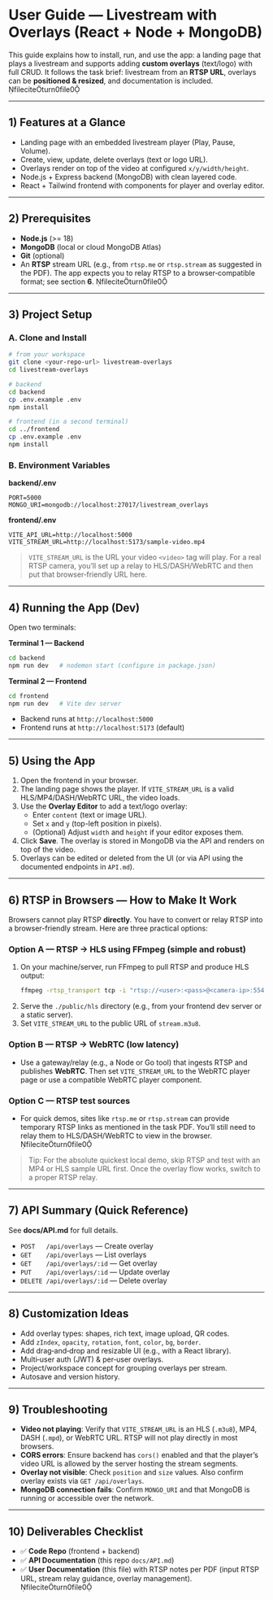 # User Guide — Livestream with Overlays (React + Node + MongoDB)

This guide explains how to install, run, and use the app: a landing page that plays a livestream and supports adding **custom overlays** (text/logo) with full CRUD. It follows the task brief: livestream from an **RTSP URL**, overlays can be **positioned & resized**, and documentation is included. fileciteturn0file0

---

## 1) Features at a Glance

- Landing page with an embedded livestream player (Play, Pause, Volume).
- Create, view, update, delete overlays (text or logo URL). 
- Overlays render on top of the video at configured `x/y/width/height`.
- Node.js + Express backend (MongoDB) with clean layered code.
- React + Tailwind frontend with components for player and overlay editor.

---

## 2) Prerequisites

- **Node.js** (>= 18)
- **MongoDB** (local or cloud MongoDB Atlas)
- **Git** (optional)
- An **RTSP** stream URL (e.g., from `rtsp.me` or `rtsp.stream` as suggested in the PDF). The app expects you to relay RTSP to a browser‑compatible format; see section **6**. fileciteturn0file0

---

## 3) Project Setup

### A. Clone and Install

```bash
# from your workspace
git clone <your-repo-url> livestream-overlays
cd livestream-overlays

# backend
cd backend
cp .env.example .env
npm install

# frontend (in a second terminal)
cd ../frontend
cp .env.example .env
npm install
```

### B. Environment Variables

**backend/.env**
```
PORT=5000
MONGO_URI=mongodb://localhost:27017/livestream_overlays
```

**frontend/.env**
```
VITE_API_URL=http://localhost:5000
VITE_STREAM_URL=http://localhost:5173/sample-video.mp4
```
> `VITE_STREAM_URL` is the URL your video `<video>` tag will play. For a real RTSP camera, you’ll set up a relay to HLS/DASH/WebRTC and then put that browser‑friendly URL here.

---

## 4) Running the App (Dev)

Open two terminals:

**Terminal 1 — Backend**
```bash
cd backend
npm run dev   # nodemon start (configure in package.json)
```

**Terminal 2 — Frontend**
```bash
cd frontend
npm run dev   # Vite dev server
```

- Backend runs at `http://localhost:5000`
- Frontend runs at `http://localhost:5173` (default)

---

## 5) Using the App

1. Open the frontend in your browser.
2. The landing page shows the player. If `VITE_STREAM_URL` is a valid HLS/MP4/DASH/WebRTC URL, the video loads.
3. Use the **Overlay Editor** to add a text/logo overlay:
   - Enter `content` (text or image URL).
   - Set `x` and `y` (top-left position in pixels).
   - (Optional) Adjust `width` and `height` if your editor exposes them.
4. Click **Save**. The overlay is stored in MongoDB via the API and renders on top of the video.
5. Overlays can be edited or deleted from the UI (or via API using the documented endpoints in `API.md`).

---

## 6) RTSP in Browsers — How to Make It Work

Browsers cannot play RTSP **directly**. You have to convert or relay RTSP into a browser-friendly stream. Here are three practical options:

### Option A — RTSP → HLS using FFmpeg (simple and robust)
1. On your machine/server, run FFmpeg to pull RTSP and produce HLS output:
   ```bash
   ffmpeg -rtsp_transport tcp -i "rtsp://<user>:<pass>@<camera-ip>:554/stream"      -c:v libx264 -preset veryfast -tune zerolatency -c:a aac -f hls      -hls_time 2 -hls_list_size 6 -hls_flags delete_segments      ./public/hls/stream.m3u8
   ```
2. Serve the `./public/hls` directory (e.g., from your frontend dev server or a static server).
3. Set `VITE_STREAM_URL` to the public URL of `stream.m3u8`.

### Option B — RTSP → WebRTC (low latency)
- Use a gateway/relay (e.g., a Node or Go tool) that ingests RTSP and publishes **WebRTC**. Then set `VITE_STREAM_URL` to the WebRTC player page or use a compatible WebRTC player component.

### Option C — RTSP test sources
- For quick demos, sites like `rtsp.me` or `rtsp.stream` can provide temporary RTSP links as mentioned in the task PDF. You’ll still need to relay them to HLS/DASH/WebRTC to view in the browser. fileciteturn0file0

> Tip: For the absolute quickest local demo, skip RTSP and test with an MP4 or HLS sample URL first. Once the overlay flow works, switch to a proper RTSP relay.

---

## 7) API Summary (Quick Reference)

See **docs/API.md** for full details.

- `POST   /api/overlays` — Create overlay
- `GET    /api/overlays` — List overlays
- `GET    /api/overlays/:id` — Get overlay
- `PUT    /api/overlays/:id` — Update overlay
- `DELETE /api/overlays/:id` — Delete overlay

---

## 8) Customization Ideas

- Add overlay types: shapes, rich text, image upload, QR codes.
- Add `zIndex`, `opacity`, `rotation`, `font`, `color`, `bg`, `border`.
- Add drag‑and‑drop and resizable UI (e.g., with a React library).
- Multi‑user auth (JWT) & per‑user overlays.
- Project/workspace concept for grouping overlays per stream.
- Autosave and version history.

---

## 9) Troubleshooting

- **Video not playing**: Verify that `VITE_STREAM_URL` is an HLS (`.m3u8`), MP4, DASH (`.mpd`), or WebRTC URL. RTSP will not play directly in most browsers.
- **CORS errors**: Ensure backend has `cors()` enabled and that the player’s video URL is allowed by the server hosting the stream segments.
- **Overlay not visible**: Check `position` and `size` values. Also confirm overlay exists via `GET /api/overlays`.
- **MongoDB connection fails**: Confirm `MONGO_URI` and that MongoDB is running or accessible over the network.

---

## 10) Deliverables Checklist

- ✅ **Code Repo** (frontend + backend)
- ✅ **API Documentation** (this repo `docs/API.md`)
- ✅ **User Documentation** (this file) with RTSP notes per PDF (input RTSP URL, stream relay guidance, overlay management). fileciteturn0file0

